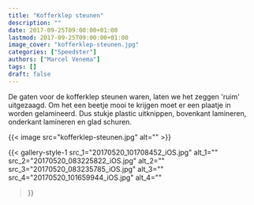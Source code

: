 ```yaml
---
title: "Kofferklep steunen"
description: ""
date: 2017-09-25T09:00:00+01:00
lastmod: 2017-09-25T09:00:00+01:00
image_cover: "kofferklep-steunen.jpg"
categories: ["Speedster"]
authors: ["Marcel Venema"] 
tags: []
draft: false
---
```


De gaten voor de kofferklep steunen waren, laten we het zeggen 'ruim' uitgezaagd. Om het een beetje mooi te krijgen moet er een plaatje in worden gelamineerd. Dus stukje plastic uitknippen, bovenkant lamineren, onderkant lamineren en glad schuren.

<!--more-->
{{< image src="kofferklep-steunen.jpg" alt="" >}}

{{< gallery-style-1 
  src_1="20170520_101708452_iOS.jpg" alt_1="" 
  src_2="20170520_083225822_iOS.jpg" alt_2="" 
  src_3="20170520_083235785_iOS.jpg" alt_3="" 
  src_4="20170520_101659944_iOS.jpg" alt_4=""
>}}
&nbsp;
